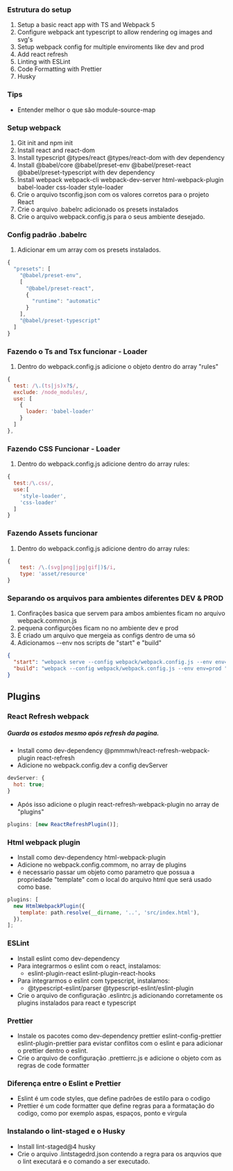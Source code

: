 ### Estrutura do setup

1. Setup a basic react app with TS and Webpack 5
2. Configure webpack ant typescript to allow rendering og images and svg's
3. Setup webpack config for multiple enviroments like dev and prod
4. Add react refresh
5. Linting with ESLint
6. Code Formatting with Prettier
7. Husky

### Tips

- Entender melhor o que são module-source-map

### Setup webpack

1. Git init and npm init
2. Install react and react-dom
3. Install typescript @types/react @types/react-dom with dev dependency
4. Install @babel/core @babel/preset-env @babel/preset-react @babel/preset-typescript with dev dependency
5. Install webpack webpack-cli webpack-dev-server html-webpack-plugin babel-loader css-loader style-loader
6. Crie o arquivo tsconfig.json com os valores corretos para o projeto React
7. Crie o arquivo .babelrc adicionado os presets instalados
8. Crie o arquivo webpack.config.js para o seus ambiente desejado.

### Config padrão .babelrc

1. Adicionar em um array com os presets instalados.

```javascript
{
  "presets": [
    "@babel/preset-env",
    [
      "@babel/preset-react",
      {
        "runtime": "automatic"
      }
    ],
    "@babel/preset-typescript"
  ]
}
```

### Fazendo o Ts and Tsx funcionar - Loader

1. Dentro do webpack.config.js adicione o objeto dentro do array "rules"

```javascript
{
  test: /\.(ts|js)x?$/,
  exclude: /node_modules/,
  use: [
    {
      loader: 'babel-loader'
    }
  ]
},
```

### Fazendo CSS Funcionar - Loader

1. Dentro do webpack.config.js adicione dentro do array rules:

```javascript
{
  test:/\.css/,
  use:[
    'style-loader',
    'css-loader'
  ]
}
```

### Fazendo Assets funcionar

1. Dentro do webpack.config.js adicione dentro do array rules:

```javascript
{
    test: /\.(svg|png|jpg|gif|)$/i,
    type: 'asset/resource'
}
```

### Separando os arquivos para ambientes diferentes DEV & PROD

1. Confirações basica que servem para ambos ambientes ficam no arquivo webpack.common.js
2. pequena configurções ficam no no ambiente dev e prod
3. É criado um arquivo que mergeia as configs dentro de uma só
4. Adicionamos --env nos scripts de "start" e "build"

```json
{
  "start": "webpack serve --config webpack/webpack.config.js --env env=dev --open",
  "build": "webpack --config webpack/webpack.config.js --env env=prod "
}
```

## Plugins

### React Refresh webpack

##### Guarda os estados mesmo após refresh da pagina.

- Install como dev-dependency @pmmmwh/react-refresh-webpack-plugin react-refresh
- Adicione no webpack.config.dev a config devServer

```javascript
devServer: {
  hot: true;
}
```

- Após isso adicione o plugin react-refresh-webpack-plugin no array de "plugins"

```javascript
plugins: [new ReactRefreshPlugin()];
```

### Html webpack plugin

- Install como dev-dependency html-webpack-plugin
- Adicione no webpack.config.commom, no array de plugins
- é necessario passar um objeto como parametro que possua a propriedade "template" com o local do arquivo html que será usado como base.

```javascript
plugins: [
  new HtmlWebpackPlugin({
    template: path.resolve(__dirname, '..', 'src/index.html'),
  }),
];
```

### ESLint

- Install eslint como dev-dependency
- Para integrarmos o eslint com o react, instalamos:
  - eslint-plugin-react eslint-plugin-react-hooks
- Para integrarmos o eslint com typescript, instalamos:
  - @typescript-eslint/parser @typescript-eslint/eslint-plugin
- Crie o arquivo de configuração .eslintrc.js adicionando corretamente os plugins instalados para react e typescript

### Prettier

- Instale os pacotes como dev-dependency prettier eslint-config-prettier eslint-plugin-prettier para evistar conflitos com o eslint e para adicionar o prettier dentro o eslint.
- Crie o arquivo de configuração .prettierrc.js e adicione o objeto com as regras de code formatter

### Diferença entre o Eslint e Prettier

- Eslint é um code styles, que define padrões de estilo para o codigo
- Prettier é um code formatter que define regras para a formatação do codigo, como por exemplo aspas, espaços, ponto e virgula


### Instalando o lint-staged e o Husky
- Install lint-staged@4 husky
- Crie o arquivo .lintstagedrd.json contendo a regra para os arquvios que o lint executará e o comando a ser executado.